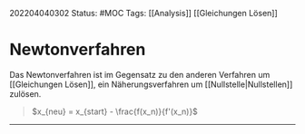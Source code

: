202204040302
Status: #MOC
Tags: [[Analysis]] [[Gleichungen Lösen]]

# Newtonverfahren
Das Newtonverfahren ist im Gegensatz zu den anderen Verfahren um [[Gleichungen Lösen]], ein Näherungsverfahren um [[Nullstelle|Nullstellen]] zulösen.

>$x_{neu} = x_{start} - \frac{f(x_n)}{f'(x_n)}$

___

